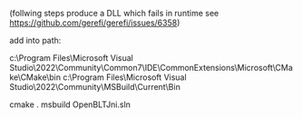 (follwing steps produce a DLL which fails in runtime see https://github.com/gerefi/gerefi/issues/6358)

add into path:

c:\Program Files\Microsoft Visual Studio\2022\Community\Common7\IDE\CommonExtensions\Microsoft\CMake\CMake\bin
c:\Program Files\Microsoft Visual Studio\2022\Community\MSBuild\Current\Bin

cmake .
msbuild OpenBLTJni.sln
